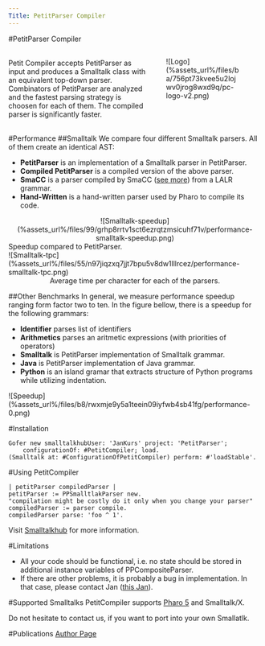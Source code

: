 ```yaml
---
Title: PetitParser Compiler
---
```

#PetitParser Compiler
<figure style="width: 150px; float: right;">![Logo](%assets_url%/files/ba/756pt73kvee5u2lojwv0jrog8wxd9q/pc-logo-v2.png)</figure>

<br />
Petit Compiler accepts PetitParser as input and produces a Smalltalk class with an equivalent top-down parser. Combinators of PetitParser  are analyzed and the fastest parsing strategy is choosen for each of them. The compiled parser is significantly faster.

<br />
<br />

#Performance
##Smalltalk
We compare four different Smalltalk parsers. All of them create an identical AST:

-  **PetitParser** is an implementation of a Smalltalk parser in PetitParser.
-  **Compiled PetitParser** is a compiled version of the above parser.
-  **SmaCC** is a parser compiled by SmaCC ([see more](https://github.com/ThierryGoubier/SmaCC)) from a LALR grammar.
-  **Hand-Written** is a hand-written parser used by Pharo to compile its code.

<div>
<center>![Smalltalk-speedup](%assets_url%/files/99/grhp8rrtv1sct6ezrqtzmsicuhf71v/performance-smalltalk-speedup.png)</center>
Speedup compared to PetitParser.
</div>
<div>
![Smalltalk-tpc](%assets_url%/files/55/n97jiqzxq7jjt7bpu5v8dw1lllrcez/performance-smalltalk-tpc.png)
<center>Average time per character for each of the parsers.</center>
</div>


##Other Benchmarks
In general, we measure performance speedup ranging form factor two to ten. In the figure bellow, there is a speedup for the following grammars:

-  **Identifier** parses list of identifiers
-  **Arithmetics** parses an aritmetic expressions (with priorities of operators)
-  **Smalltalk** is PetitParser implementation of Smalltalk grammar.
-  **Java** is PetitParser implementation of Java grammar.
-  **Python** is an island gramar that extracts structure of Python programs while utilizing indentation.

<div>![Speedup](%assets_url%/files/b8/rwxmje9y5a1teein09iyfwb4sb41fg/performance-0.png)</div>


#Installation
```
Gofer new smalltalkhubUser: 'JanKurs' project: 'PetitParser';
    configurationOf: #PetitCompiler; load.
(Smalltalk at: #ConfigurationOfPetitCompiler) perform: #'loadStable'.
```

#Using PetitCompiler
```
| petitParser compiledParser |
petitParser := PPSmalltlakParser new.
"compilation might be costly do it only when you change your parser"
compiledParser := parser compile.
compiledParser parse: 'foo ^ 1'.
```

Visit [Smalltalkhub](http://smalltalkhub.com/#!/~JanKurs/PetitParser) for more information.

#Limitations

-  All your code should be functional, i.e. no state should be stored in additional instance variables of PPCompositeParser.
-  If there are other problems, it is probably a bug in implementation. In that case, please contact Jan ([this Jan](%base_url%/staff/kursjan)).


#Supported Smalltalks
PetitCompiler supports [Pharo 5](http://smalltalkhub.com/#!/~JanKurs/PetitParser) and Smalltalk/X. 

Do not hesitate to contact us, if you want to port into your own Smallatlk.

#Publications
[Author Page](%assets_url%/scgbib/?query=petitcompiler&filter=Year)
